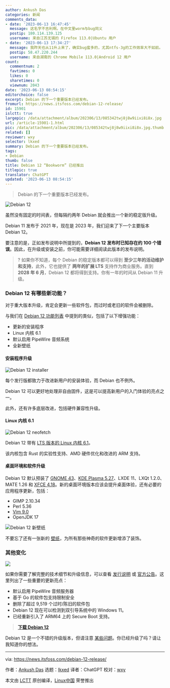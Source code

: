 ```yaml
---
author: Ankush Das
categories: 新闻
comments_data:
- date: '2023-06-13 16:47:45'
  message: 这名字不吉利啊。在中文里worm与bug同义
  postip: 180.114.139.125
  username: 来自江苏无锡的 Firefox 113.0|Ubuntu 用户
- date: '2023-06-13 17:34:27'
  message: 我昨天也从11升上来了，确实bug蛮多的，尤其ntfs-3g的工作效率大不如前。
  postip: 58.47.220.244
  username: 来自湖南的 Chrome Mobile 113.0|Android 12 用户
count:
  commentnum: 2
  favtimes: 0
  likes: 0
  sharetimes: 0
  viewnum: 2043
date: '2023-06-13 08:54:15'
editorchoice: false
excerpt: Debian 的下一个重要版本已经发布。
fromurl: https://news.itsfoss.com/debian-12-release/
id: 15901
islctt: true
largepic: /data/attachment/album/202306/13/085342twj8j8w9iixi8i8x.jpg
url: /article-15901-1.html
pic: /data/attachment/album/202306/13/085342twj8j8w9iixi8i8x.jpg.thumb.jpg
related: []
reviewer: wxy
selector: lkxed
summary: Debian 的下一个重要版本已经发布。
tags:
- Debian
thumb: false
title: Debian 12 “Bookworm” 已经推出
titlepic: true
translator: ChatGPT
updated: '2023-06-13 08:54:15'
---
```



> 
> Debian 的下一个重要版本已经发布。
> 
> 
> 


![Debian 12](/data/attachment/album/202306/13/085342twj8j8w9iixi8i8x.jpg)


虽然没有固定的时间表，但每隔约两年 Debian 就会推出一个新的稳定版升级。


Debian 11 发布于 2021 年，现在是 2023 年，我们迎来了下一个主要版本 Debian 12。


要注意的是，正如发布说明中所提到的，**Debian 12 发布时已知存在约 100 个错误**。因此，在升级或安装之前，你可能需要详细阅读此版本的发布说明。



> 
> ? 如果你不知道，每个 Debian 的稳定版本都可以得到 **至少三年的活动维护和支持**，此外，它也提供了 **两年的扩展 LTS** 支持作为商业服务。直到 **2028 年 6 月**，Debian 12 都将得到支持。你有一年的时间从 Debian 11 升级。
> 
> 
> 


### Debian 12 有哪些新功能？


对于重大版本升级，肯定会更新一些软件包，而过时或老旧的软件会被删除。


与我们在 [Debian 12 功能列表](/article-15776-1.html) 中提到的类似，包括了以下增强功能：


* 更新的安装程序
* Linux 内核 6.1
* 默认启用 PipeWire 音频系统
* 全新壁纸


#### 安装程序升级


![Debian 12 installer](/data/attachment/album/202306/13/085415sc2soj9qsm6e2arw.png)


每个发行版都致力于改进新用户的安装体验，而 Debian 也不例外。


Debian 12 可以更好地处理非自由固件，这是可以提高新用户的入门体验的亮点之一。


此外，还有许多底层改进，包括硬件兼容性升级。


#### Linux 内核 6.1


![Debian 12 neofetch](/data/attachment/album/202306/13/085416spoy54wsou45uiyz.png)


Debian 12 带有 [LTS 版本的 Linux 内核 6.1](https://news.itsfoss.com/linux-kernel-6-1-is-now-an-lts-version/)。


该内核包含 Rust 的实验性支持、AMD 硬件优化和改进的 ARM 支持。


#### 桌面环境和软件升级


Debian 12 默认预装了 [GNOME 43](https://news.itsfoss.com/gnome-43-release/)、[KDE Plasma 5.27](https://news.itsfoss.com/kde-plasma-5-27-release/)、LXDE 11、LXQt 1.2.0、MATE 1.26 和 [XFCE 4.18](https://news.itsfoss.com/xfce-4-18-release/)。新的桌面环境版本应该会提升桌面体验，还有必要的应用程序更新，包括：


* GIMP 2.10.34
* Perl 5.36
* [Vim 9.0](https://news.itsfoss.com/vim-9-0-release/)
* OpenJDK 17


![Debian 12 新壁纸](/data/attachment/album/202306/13/085416ec0opv343s73ioj0.png)


不要忘了还有一张新的 [壁纸](https://wiki.debian.org/DebianArt/Themes/Emerald)，为所有那些神奇的软件更新增添了装饰。


### 其他变化


![](/data/attachment/album/202306/13/085417gs5vg2gs8dg88nav.png)


如果你需要了解完整的技术细节和升级信息，可以查看 [发行说明](https://www.debian.org:443/releases/bookworm/amd64/release-notes/) 或 [官方公告](https://www.debian.org:443/News/2023/20230610)。这里列出了一些重要的更新亮点：


* 默认启用 PipeWire 音频服务器
* 基于 Go 的软件包支持限制安全
* 删除了超过 9,519 个过时/陈旧的软件包
* Debian 12 现在可以检测到双引导系统中的 Windows 11。
* 已经重新引入了 ARM64 上的 Secure Boot 支持。



> 
> **[下载 Debian 12](https://www.debian.org:443/distrib/)**
> 
> 
> 


Debian 12 是一个不错的升级版本，但请注意 [某些问题](https://www.debian.org:443/releases/bookworm/amd64/release-notes/ch-information.en.html#systemd-resolved)。你已经升级了吗？请让我知道你的想法。




---


via: <https://news.itsfoss.com/debian-12-release/>


作者：[Ankush Das](https://news.itsfoss.com/author/ankush/) 选题：[lkxed](https://github.com/lkxed/) 译者：ChatGPT 校对：[wxy](https://github.com/wxy)


本文由 [LCTT](https://github.com/LCTT/TranslateProject) 原创编译，[Linux中国](https://linux.cn/) 荣誉推出